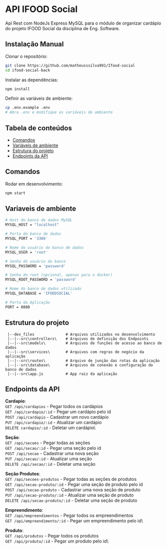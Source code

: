# API IFOOD Social

Api Rest com NodeJs Express MySQL para o módulo de organizar cardápio do projeto IFOOD Social da disciplina de Eng. Software.

## Instalação Manual

Clonar o repositório:

```bash
git clone https://github.com/matheusssilva991/Ifood-social
cd ifood-social-back
```

Instalar as dependências:

```bash
npm install
```

Definir as variáveis de ambiente:

```bash
cp .env.example .env
# Abra .env e modifique as variáveis de ambiente
```

## Tabela de conteúdos

- [Comandos](#comandos)
- [Variáveis de ambiente](#variaveis-de-ambiente)
- [Estrutura do projeto](#estrutura-do-projeto)
- [Endpoints da API](#endpoints-da-api)

## Comandos

Rodar em desenvolvimento:

```bash
npm start
```

## Variaveis de ambiente

```bash
# Host do banco de dados MySQL
MYSQL_HOST = "localhost"

# Porta do banco de dados
MYSQL_PORT = '3306'

# Nome do usuário do banco de dados
MYSQL_USER = 'root'

# Senha do usuário do banco
MYSQL_PASSWORD = 'password'

# Senha do root (opcional, apenas para o docker)
MYSQL_ROOT_PASSWORD = 'password'

# Nome do banco de dados utilizado
MYSQL_DATABASE = 'IFOODSOCIAL'

# Porta da Aplicação
PORT = 8080
```

## Estrutura do projeto

```text
 |--dev_files              # Arquivos utilizados no desenvolvimento
 |--|--src\controllers\    # Arquivos de definição dos Endpoints
 |--|--src\models\         # Arquivos de funções de acesso ao banco de dados
 |--|--src\services\       # Arquivos com regras de negócio da aplicação
 |--|--src\routes\         # Arquivo de junção das rotas da aplicação
 |--|--src\database\       # Arquivos de conexão e configuração do banco de dados
 |--|--src\app.js          # App raiz da aplicação
```

## Endpoints da API

**Cardapio**:\
`GET /api/cardapios` - Pegar todos os cardápios\
`GET /api/cardapio/:id` - Pegar um cardápio pelo id\
`POST /api/cardapio` - Cadastrar um novo cardápio\
`PUT /api/cardapio/:id` - Atualizar um cardápio\
`DELETE cardapio/:id` - Deletar um cardápio\

**Seção**:\
`GET /api/secoes` - Pegar todas as seções\
`GET /api/secao/:id` - Pegar uma seção pelo id\
`POST /api/secao` - Cadastrar uma nova seção\
`PUT /api/secao/:id` - Atualizar uma seção\
`DELETE /api/secao/:id` - Deletar uma seção

**Seção Produtos**:\
`GET /api/secoes-produtos` - Pegar todas as seções de produtos\
`GET /api/secao-produto/:id` - Pegar uma seção de produto pelo id\
`POST /api/secao-produto` - Cadastrar uma nova seção de produto\
`PUT /api/secao-produto/:id` - Atualizar uma seção de produto\
`DELETE /api/secao-produto/:id` - Deletar uma seção de produto

**Empreendimento**:\
`GET /api/empreendimentos` - Pegar todos os empreendimentos\
`GET /api/empreendimento/:id` - Pegar um empreendimento pelo id\

**Produto**:\
`GET /api/produtos` - Pegar todos os produtos\
`GET /api/produto/:id` - Pegar um produto pelo id\

